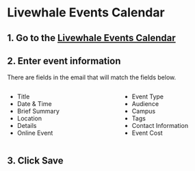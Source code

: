 # Livewhale Events Calendar

## 1. Go to the [Livewhale Events Calendar](https://events.iu.edu/livewhale/) 

## 2. Enter event information

There are fields in the email that will match the fields below.

<div style="
  display: grid;
  grid-template-columns: repeat(auto-fit, minmax(200px, 1fr));
  gap: 2rem;
  max-width: 1000px;
  margin: auto;
">

  <div>
    <ul>
      <li>Title</li>
      <li>Date & Time</li>
      <li>Brief Summary</li>
      <li>Location</li>
      <li>Details</li>
      <li>Online Event</li>
    </ul>
  </div>

  <div>
    <ul>
      <li>Event Type</li>
      <li>Audience</li>
      <li>Campus</li>
      <li>Tags</li>
      <li>Contact Information</li>
      <li>Event Cost</li>
    </ul>
  </div>

</div>


## 3. Click Save